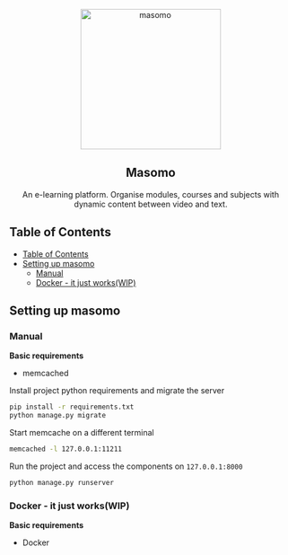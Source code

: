 <p align="center">
  <img src="https://res.cloudinary.com/dlxhllkxl/image/upload/v1674462719/Masomo_v6nnbu.png" alt="masomo" width=250>
  <h2 align="center">Masomo</h2>
  <p align="center">An e-learning platform. Organise modules, courses and subjects with dynamic content between video and text. </p>
</p>

## Table of Contents
- [Table of Contents](#table-of-contents)
- [Setting up masomo](#setting-up-masomo)
  - [Manual](#manual)
  - [Docker - it just works(WIP)](#docker---it-just-workswip)


## Setting up masomo

### Manual
**Basic requirements**
- memcached


Install project python requirements and migrate the server
```bash
pip install -r requirements.txt
python manage.py migrate
```

Start memcache on a different terminal
```bash
memcached -l 127.0.0.1:11211
```

Run the project and access the components on `127.0.0.1:8000`
```bash
python manage.py runserver
```

### Docker - it just works(WIP)
**Basic requirements**
 - Docker